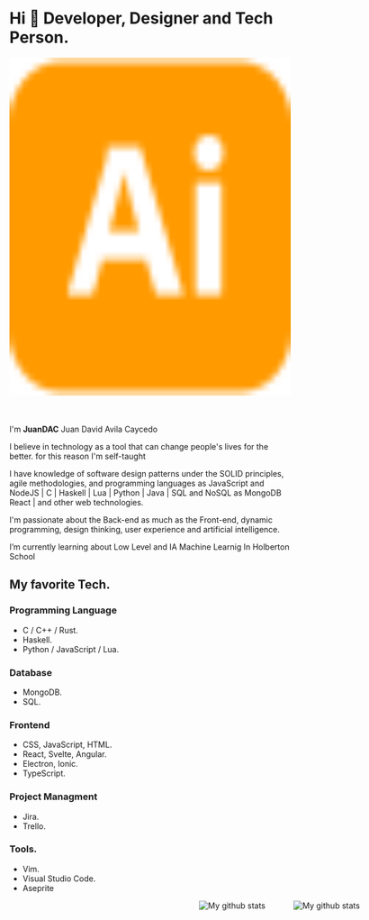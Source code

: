 # Hi 👋 Developer, Designer and Tech Person.

 <img src="https://raw.githubusercontent.com/JuanDAC/JuanDAC/main/icons/adobeillustrator.svg" alt="Girl in a jacket" width="500" height="600"> 

<br/>
<br/>
<br/>

I'm **JuanDAC** Juan David Avila Caycedo

I believe in technology as a tool that can change people's lives for the better. for this reason I'm self-taught

I have knowledge of software design patterns under the SOLID principles, agile methodologies, and programming languages as JavaScript and NodeJS | C | Haskell | Lua | Python | Java | SQL and NoSQL as MongoDB React | and other web technologies.

I'm passionate about the Back-end as much as the Front-end, dynamic programming, design thinking, user experience and artificial intelligence.

I’m currently learning about Low Level and IA Machine Learnig In Holberton School

## My favorite Tech.

### Programming Language
- C / C++ / Rust.
- Haskell.
- Python / JavaScript / Lua.

### Database
- MongoDB.
- SQL.

### Frontend
- CSS, JavaScript, HTML.
- React, Svelte, Angular.
- Electron, Ionic.
- TypeScript.

### Project Managment
- Jira.
- Trello.

### Tools.
- Vim.
- Visual Studio Code.
- Aseprite

<div style="display: flex;width: 100vw; flex-wrap: wrap; justify-content:center;gap: 25px;">
        <img align="center" src="https://github-readme-stats.vercel.app/api?username=JuanDAC&theme=vue&show_icons=true" alt="My github stats" />
        <br/>
        <br/>
        <br/>
        <img align="center" src="https://github-readme-stats.vercel.app/api/top-langs/?username=JuanDAC&layout=compact&theme=vue&langs_count=6" alt="My github stats"/>
</div>
